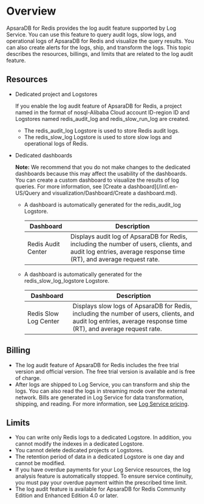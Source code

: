 # Overview

ApsaraDB for Redis provides the log audit feature supported by Log Service. You can use this feature to query audit logs, slow logs, and operational logs of ApsaraDB for Redis and visualize the query results. You can also create alerts for the logs, ship, and transform the logs. This topic describes the resources, billings, and limits that are related to the log audit feature.

## Resources

-   Dedicated project and Logstores

    If you enable the log audit feature of ApsaraDB for Redis, a project named in the format of nosql-Alibaba Cloud account ID-region ID and Logstores named redis\_audit\_log and redis\_slow\_run\_log are created.

    -   The redis\_audit\_log Logstore is used to store Redis audit logs.
    -   The redis\_slow\_log Logstore is used to store slow logs and operational logs of Redis.
-   Dedicated dashboards

    **Note:** We recommend that you do not make changes to the dedicated dashboards because this may affect the usability of the dashboards. You can create a custom dashboard to visualize the results of log queries. For more information, see [Create a dashboard](/intl.en-US/Query and visualization/Dashboard/Create a dashboard.md).

    -   A dashboard is automatically generated for the redis\_audit\_log Logstore.

        |Dashboard|Description|
        |---------|-----------|
        |Redis Audit Center|Displays audit log of ApsaraDB for Redis, including the number of users, clients, and audit log entries, average response time \(RT\), and average request rate.|

    -   A dashboard is automatically generated for the redis\_slow\_log\_logstore Logstore.

        |Dashboard|Description|
        |---------|-----------|
        |Redis Slow Log Center|Displays slow logs of ApsaraDB for Redis, including the number of users, clients, and audit log entries, average response time \(RT\), and average request rate.|


## Billing

-   The log audit feature of ApsaraDB for Redis includes the free trial version and official version. The free trial version is available and is free of charge.
-   After logs are shipped to Log Service, you can transform and ship the logs. You can also read the logs in streaming mode over the external network. Bills are generated in Log Service for data transformation, shipping, and reading. For more information, see [Log Service pricing](https://www.alibabacloud.com/product/log-service/pricing?spm=a3c0i.139163.9288850920.1.7690637avzyiqo).

## Limits

-   You can write only Redis logs to a dedicated Logstore. In addition, you cannot modify the indexes in a dedicated Logstore.
-   You cannot delete dedicated projects or Logstores.
-   The retention period of data in a dedicated Logstore is one day and cannot be modified.
-   If you have overdue payments for your Log Service resources, the log analysis feature is automatically stopped. To ensure service continuity, you must pay your overdue payment within the prescribed time limit.
-   The log audit feature is available for ApsaraDB for Redis Community Edition and Enhanced Edition 4.0 or later.

